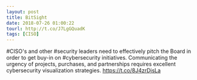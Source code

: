 ```yaml
---
layout: post
title: BitSight
date: 2018-07-26 01:00:22
tourl: http://t.co/J7LgGQuadK
tags: [CISO]
---
```

#CISO's and other #security leaders need to effectively pitch the Board in order to get buy-in on #cybersecurity initiatives. Communicating the urgency of projects, purchases, and partnerships requires excellent cybersecurity visualization strategies. https://t.co/8J4zrDjsLa
